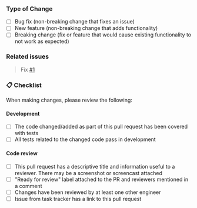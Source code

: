 ### Type of Change

- [ ] Bug fix (non-breaking change that fixes an issue)
- [ ] New feature (non-breaking change that adds functionality)
- [ ] Breaking change (fix or feature that would cause existing functionality to not work as expected)

### Related issues

> Fix [#1]()

### 📋 Checklist

<!--
  Please keep your PR as a draft or add the Work In Progress label until it is ready to be reviewed.
  Please review this checklist yourself before marking your PR as ready for review.
-->

When making changes, please review the following:

#### Development

- [ ] The code changed/added as part of this pull request has been covered with tests
- [ ] All tests related to the changed code pass in development

#### Code review

- [ ]  This pull request has a descriptive title and information useful to a reviewer. There may be a screenshot or screencast attached
- [ ] "Ready for review" label attached to the PR and reviewers mentioned in a comment
- [ ] Changes have been reviewed by at least one other engineer
- [ ] Issue from task tracker has a link to this pull request
